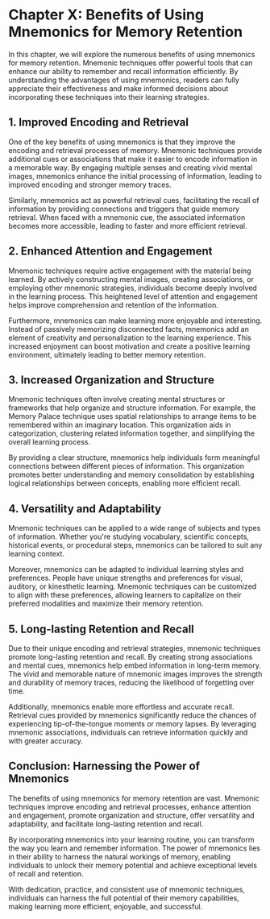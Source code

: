 Chapter X: Benefits of Using Mnemonics for Memory Retention
===========================================================

In this chapter, we will explore the numerous benefits of using mnemonics for memory retention. Mnemonic techniques offer powerful tools that can enhance our ability to remember and recall information efficiently. By understanding the advantages of using mnemonics, readers can fully appreciate their effectiveness and make informed decisions about incorporating these techniques into their learning strategies.

**1. Improved Encoding and Retrieval**
--------------------------------------

One of the key benefits of using mnemonics is that they improve the encoding and retrieval processes of memory. Mnemonic techniques provide additional cues or associations that make it easier to encode information in a memorable way. By engaging multiple senses and creating vivid mental images, mnemonics enhance the initial processing of information, leading to improved encoding and stronger memory traces.

Similarly, mnemonics act as powerful retrieval cues, facilitating the recall of information by providing connections and triggers that guide memory retrieval. When faced with a mnemonic cue, the associated information becomes more accessible, leading to faster and more efficient retrieval.

**2. Enhanced Attention and Engagement**
----------------------------------------

Mnemonic techniques require active engagement with the material being learned. By actively constructing mental images, creating associations, or employing other mnemonic strategies, individuals become deeply involved in the learning process. This heightened level of attention and engagement helps improve comprehension and retention of the information.

Furthermore, mnemonics can make learning more enjoyable and interesting. Instead of passively memorizing disconnected facts, mnemonics add an element of creativity and personalization to the learning experience. This increased enjoyment can boost motivation and create a positive learning environment, ultimately leading to better memory retention.

**3. Increased Organization and Structure**
-------------------------------------------

Mnemonic techniques often involve creating mental structures or frameworks that help organize and structure information. For example, the Memory Palace technique uses spatial relationships to arrange items to be remembered within an imaginary location. This organization aids in categorization, clustering related information together, and simplifying the overall learning process.

By providing a clear structure, mnemonics help individuals form meaningful connections between different pieces of information. This organization promotes better understanding and memory consolidation by establishing logical relationships between concepts, enabling more efficient recall.

**4. Versatility and Adaptability**
-----------------------------------

Mnemonic techniques can be applied to a wide range of subjects and types of information. Whether you're studying vocabulary, scientific concepts, historical events, or procedural steps, mnemonics can be tailored to suit any learning context.

Moreover, mnemonics can be adapted to individual learning styles and preferences. People have unique strengths and preferences for visual, auditory, or kinesthetic learning. Mnemonic techniques can be customized to align with these preferences, allowing learners to capitalize on their preferred modalities and maximize their memory retention.

**5. Long-lasting Retention and Recall**
----------------------------------------

Due to their unique encoding and retrieval strategies, mnemonic techniques promote long-lasting retention and recall. By creating strong associations and mental cues, mnemonics help embed information in long-term memory. The vivid and memorable nature of mnemonic images improves the strength and durability of memory traces, reducing the likelihood of forgetting over time.

Additionally, mnemonics enable more effortless and accurate recall. Retrieval cues provided by mnemonics significantly reduce the chances of experiencing tip-of-the-tongue moments or memory lapses. By leveraging mnemonic associations, individuals can retrieve information quickly and with greater accuracy.

**Conclusion: Harnessing the Power of Mnemonics**
-------------------------------------------------

The benefits of using mnemonics for memory retention are vast. Mnemonic techniques improve encoding and retrieval processes, enhance attention and engagement, promote organization and structure, offer versatility and adaptability, and facilitate long-lasting retention and recall.

By incorporating mnemonics into your learning routine, you can transform the way you learn and remember information. The power of mnemonics lies in their ability to harness the natural workings of memory, enabling individuals to unlock their memory potential and achieve exceptional levels of recall and retention.

With dedication, practice, and consistent use of mnemonic techniques, individuals can harness the full potential of their memory capabilities, making learning more efficient, enjoyable, and successful.
